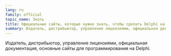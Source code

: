 ```yaml
---
lang: ru
family: official
topic_name: Знать
title: Официальные сайты, которые нужно знать, чтобы сделать Delphi на русском языке
summary: Издатель, дистрибьютор, управление лицензиями, официальная документация, основные сайты для программирования на Delphi.
---
```

Издатель, дистрибьютор, управление лицензиями, официальная документация, основные сайты для программирования на Delphi.